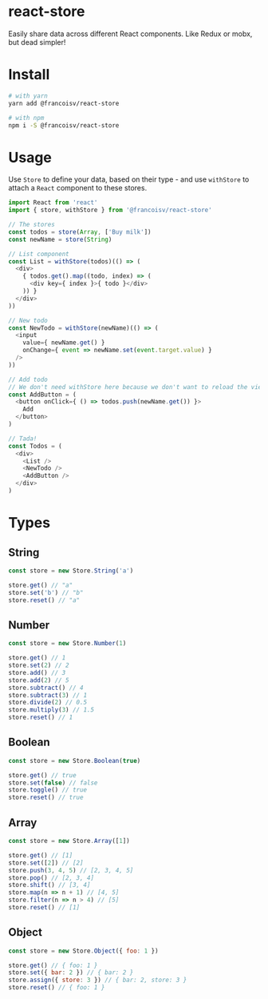 react-store
===

Easily share data across different React components. Like Redux or mobx, but dead simpler!

# Install

```bash
# with yarn
yarn add @francoisv/react-store

# with npm
npm i -S @francoisv/react-store
```

# Usage

Use `Store` to define your data, based on their type - and use `withStore` to attach a `React` component to these stores.

```js
import React from 'react'
import { store, withStore } from '@francoisv/react-store'

// The stores
const todos = store(Array, ['Buy milk'])
const newName = store(String)

// List component
const List = withStore(todos)(() => (
  <div>
    { todos.get().map((todo, index) => (
      <div key={ index }>{ todo }</div>
    )) }
  </div>
))

// New todo
const NewTodo = withStore(newName)(() => (
  <input
    value={ newName.get() }
    onChange={ event => newName.set(event.target.value) }
  />
))

// Add todo
// We don't need withStore here because we don't want to reload the view
const AddButton = (
  <button onClick={ () => todos.push(newName.get()) }>
    Add
  </button>
)

// Tada!
const Todos = (
  <div>
    <List />
    <NewTodo />
    <AddButton />
  </div>
)
```

# Types

## String

```js
const store = new Store.String('a')

store.get() // "a"
store.set('b') // "b"
store.reset() // "a"
```

## Number

```js
const store = new Store.Number(1)

store.get() // 1
store.set(2) // 2
store.add() // 3
store.add(2) // 5
store.subtract() // 4
store.subtract(3) // 1
store.divide(2) // 0.5
store.multiply(3) // 1.5
store.reset() // 1
```

## Boolean

```js
const store = new Store.Boolean(true)

store.get() // true
store.set(false) // false
store.toggle() // true
store.reset() // true
```

## Array

```js
const store = new Store.Array([1])

store.get() // [1]
store.set([2]) // [2]
store.push(3, 4, 5) // [2, 3, 4, 5]
store.pop() // [2, 3, 4]
store.shift() // [3, 4]
store.map(n => n + 1) // [4, 5]
store.filter(n => n > 4) // [5]
store.reset() // [1]
```

## Object

```js
const store = new Store.Object({ foo: 1 })

store.get() // { foo: 1 }
store.set({ bar: 2 }) // { bar: 2 }
store.assign({ store: 3 }) // { bar: 2, store: 3 }
store.reset() // { foo: 1 }
```
